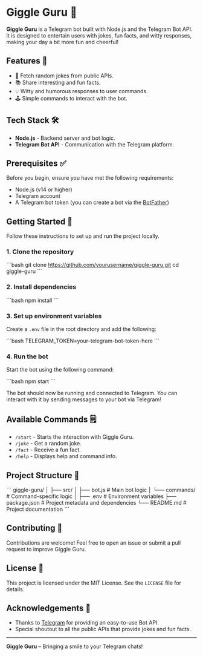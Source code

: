 # Giggle Guru 🤖

**Giggle Guru** is a Telegram bot built with Node.js and the Telegram Bot API. It is designed to entertain users with jokes, fun facts, and witty responses, making your day a bit more fun and cheerful!

## Features 🎉

- 🤣 Fetch random jokes from public APIs.
- 📚 Share interesting and fun facts.
- 💡 Witty and humorous responses to user commands.
- 🕹 Simple commands to interact with the bot.

## Tech Stack 🛠

- **Node.js** - Backend server and bot logic.
- **Telegram Bot API** - Communication with the Telegram platform.

## Prerequisites ✅

Before you begin, ensure you have met the following requirements:

- Node.js (v14 or higher)
- Telegram account
- A Telegram bot token (you can create a bot via the [BotFather](https://core.telegram.org/bots#botfather))

## Getting Started 🚀

Follow these instructions to set up and run the project locally.

### 1. Clone the repository

\`\`\`bash
git clone https://github.com/yourusername/giggle-guru.git
cd giggle-guru
\`\`\`

### 2. Install dependencies

\`\`\`bash
npm install
\`\`\`

### 3. Set up environment variables

Create a `.env` file in the root directory and add the following:

\`\`\`bash
TELEGRAM_TOKEN=your-telegram-bot-token-here
\`\`\`

### 4. Run the bot

Start the bot using the following command:

\`\`\`bash
npm start
\`\`\`

The bot should now be running and connected to Telegram. You can interact with it by sending messages to your bot via Telegram!

## Available Commands 🗒

- `/start` - Starts the interaction with Giggle Guru.
- `/joke` - Get a random joke.
- `/fact` - Receive a fun fact.
- `/help` - Displays help and command info.

## Project Structure 📂

\`\`\`
giggle-guru/
│
├── src/
│ ├── bot.js # Main bot logic
│ └── commands/ # Command-specific logic
│
├── .env # Environment variables
├── package.json # Project metadata and dependencies
└── README.md # Project documentation
\`\`\`

## Contributing 🤝

Contributions are welcome! Feel free to open an issue or submit a pull request to improve Giggle Guru.

## License 📄

This project is licensed under the MIT License. See the `LICENSE` file for details.

## Acknowledgements 🙌

- Thanks to [Telegram](https://telegram.org) for providing an easy-to-use Bot API.
- Special shoutout to all the public APIs that provide jokes and fun facts.

---

**Giggle Guru** – Bringing a smile to your Telegram chats!
